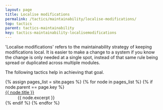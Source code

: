 ```yaml
---
layout: page
title: Localise modifications
permalink: /tactics/maintainability/localise-modifications/
top: tactics
parent: tactics-maintainability
key: tactics-maintainability-localisemodifications
---
```


'Localise modifications' refers to the maintainability strategy of keeping modifications local.
It is easier to make a change to a system if you know the change is only needed at a single spot, instead of that same rule being spread or duplicated across
multiple modules.

The following tactics help in achieving that goal.

<dl>
{% assign pages_list = site.pages %}
{% for node in pages_list %}
    {% if node.parent == page.key %}
        <dt>
            <a href="{{ node.url | relative_url }}">{{ node.title }}</a>
        </dt>
        <dd>{{ node.excerpt }}</dd>
    {% endif %}
{% endfor %}
</dl>
